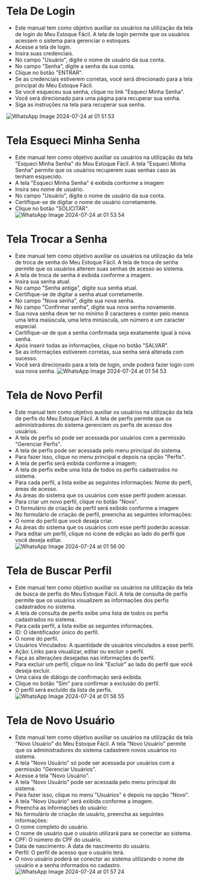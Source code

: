 # Tela De Login
- Este manual tem como objetivo auxiliar os usuários na utilização da tela de login do Meu Estoque Fácil. A tela de login permite que os usuários acessem o sistema para gerenciar o estoques.
- Acesse a tela de login.
- Insira suas credenciais.
- No campo "Usuário", digite o nome de usuário da sua conta.
- No campo "Senha", digite a senha da sua conta.
- Clique no botão "ENTRAR".
- Se as credenciais estiverem corretas, você será direcionado para a tela principal do Meu Estoque Fácil.
- Se você esqueceu sua senha, clique no link "Esqueci Minha Senha".
- Você será direcionado para uma página para recuperar sua senha.
- Siga as instruções na tela para recuperar sua senha.

![WhatsApp Image 2024-07-24 at 01 51 53](https://github.com/user-attachments/assets/6180b2d3-d09e-429a-a422-55f609f13c66)

# Tela Esqueci Minha Senha 
- Este manual tem como objetivo auxiliar os usuários na utilização da tela "Esqueci Minha Senha" do Mou Estoque Fácil. A tela "Esqueci Minha Senha" permite que os usuários recuperem suas senhas caso as tenham esquecido.
- A tela "Esqueci Minha Senha" é exibida conforme a imagem
- Insira seu nome de usuário.
- No campo "Usuário", digite o nome de usuário da sua conta.
- Certifique-se de digitar o nome de usuário corretamente.
- Clique no botão "SOLICITAR".
![WhatsApp Image 2024-07-24 at 01 53 54](https://github.com/user-attachments/assets/fbdc0978-c9cd-4821-82bd-774252474813)

# Tela Trocar a Senha
- Este manual tem como objetivo auxiliar os usuários na utilização da tela de troca de senha do Meu Estoque Fácil. A tela de troca de senha permite que os usuários alterem suas senhas de acesso ao sistema.
- A tela de troca de senha é exibida conforme a imagem.
- Insira sua senha atual.
- No campo "Senha antiga", digite sua senha atual.
- Certifique-se de digitar a senha atual corretamente.
- No campo "Nova senha", digite sua nova senha.
- No campo "Confirmar senha", digite sua nova senha novamente.
- Sua nova senha deve ter no mínimo 8 caracteres e conter pelo menos uma letra maiúscula, uma letra minúscula, um número e um caracter especial.
- Certifique-se de que a senha confirmada seja exatamente igual à nova senha.
- Após inserir todas as informações, clique no botão "SALVAR".
- Se as informações estiverem corretas, sua senha será alterada com sucesso.
- Você será direcionado para a tela de login, onde poderá fazer login com sua nova senha.
![WhatsApp Image 2024-07-24 at 01 54 53](https://github.com/user-attachments/assets/88857416-ddca-408b-9d55-b0fa743f5eab)

# Tela de Novo Perfil
- Este manual tem como objetivo auxiliar os usuários na utilização da tela de perfis do Meu Estoque Fácil. A tela de perfis permite que os administradores do sistema gerenciem os perfis de acesso dos usuários.
- A tela de perfis só pode ser acessada por usuários com a permissão "Gerenciar Perfis".
- A tela de perfis pode ser acessada pelo menu principal do sistema.
- Para fazer isso, clique no menu principal e depois na opção "Perfis".
- A tela de perfis será exibida conforme a imagem;
- A tela de perfis exibe uma lista de todos os perfis cadastrados no sistema.
- Para cada perfil, a lista exibe as seguintes informações: Nome do perfi, áreas de acesso.
- As áreas do sistema que os usuários com esse perfil podem acessar.
- Para criar um novo perfil, clique no botão "Novo".
- O formulário de criação de perfil será exibido conforme a imagem
- No formulário de criação de perfil, preencha as seguintes informações:
- O nome do perfil que você deseja criar.
- As áreas do sistema que os usuários com esse perfil poderão acessar.
-  Para editar um perfil, clique no ícone de edição ao lado do perfil que você deseja editar.  
![WhatsApp Image 2024-07-24 at 01 56 00](https://github.com/user-attachments/assets/2d0ef31f-6b83-473e-84bb-89a53b2bc946)

#  Tela de Buscar Perfil
- Este manual tem como objetivo auxiliar os usuários na utilização da tela de busca de perfis do Meu Estoque Fácil. A tela de consulta de perfis permite que os usuários visualizem as informações dos perfis cadastrados no sistema.
- A tela de consulta de perfis exibe uma lista de todos os perfis cadastrados no sistema.
- Para cada perfil, a lista exibe as seguintes informações.
- ID: O identificador único do perfil.
- O nome do perfil.
- Usuários Vinculados: A quantidade de usuários vinculados a esse perfil.
- Ação: Links para visualizar, editar ou excluir o perfil.
- Faça as alterações desejadas nas informações do perfil.
- Para excluir um perfil, clique no link "Excluir" ao lado do perfil que você deseja excluir.
- Uma caixa de diálogo de confirmação será exibida.
- Clique no botão "Sim" para confirmar a exclusão do perfil.
- O perfil será excluído da lista de perfis.
![WhatsApp Image 2024-07-24 at 01 56 55](https://github.com/user-attachments/assets/e7d9eadb-6779-4759-876a-38192e64828b)

# Tela de Novo Usuário
- Este manual tem como objetivo auxiliar os usuários na utilização da tela "Novo Usuário" do Meu Estoque Fácil. A tela "Novo Usuário" permite que os administradores do sistema cadastrem novos usuários no sistema.
- A tela "Novo Usuário" só pode ser acessada por usuários com a permissão "Gerenciar Usuários".
- Acesse a tela "Novo Usuário".
- A tela "Novo Usuário" pode ser acessada pelo menu principal do sistema.
- Para fazer isso, clique no menu "Usuários" e depois na opção "Novo".
- A tela "Novo Usuário" será exibida conforme a imagem.
- Preencha as informações do usuário:
- No formulário de criação de usuário, preencha as seguintes informações:
- O nome completo do usuário.
- O nome de usuário que o usuário utilizará para se conectar ao sistema.
- CPF: O número do CPF do usuário.
- Data de nascimento: A data de nascimento do usuário.
- Perfil: O perfil de acesso que o usuário terá.
- O novo usuário poderá se conectar ao sistema utilizando o nome de usuário e a senha informados no cadastro.
![WhatsApp Image 2024-07-24 at 01 57 24](https://github.com/user-attachments/assets/2ad94e3e-c7e1-4566-96e4-ec0f6917ae40)
